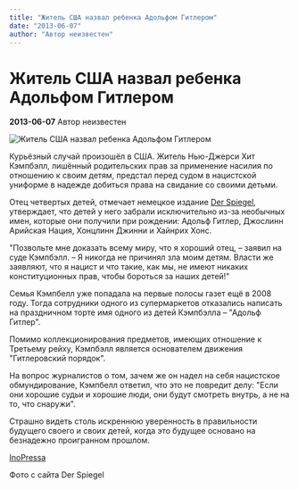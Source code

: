 ```yaml
---
title: "Житель США назвал ребенка Адольфом Гитлером"
date: "2013-06-07"
author: "Автор неизвестен"
---
```


# Житель США назвал ребенка Адольфом Гитлером

**2013-06-07** Автор неизвестен

![Житель США назвал ребенка Адольфом Гитлером](http://sled.net.ua/sites/default/files/Гитлер.jpg)

Курьёзный случай произошёл в США. Житель Нью-Джерси Хит Кэмпбэлл, лишённый родительских прав за применение насилия по отношению к своим детям, предстал перед судом в нацистской униформе в надежде добиться права на свидание со своими детьми.

Отец четвертых детей, отмечает немецкое издание [Der Spiegel](http://www.spiegel.de/panorama/nazi-vater-aus-new-jersey-will-kleinen-sohn-besuchen-duerfen-a-903657.html), утверждает, что детей у него забрали исключительно из-за необычных имен, которые они получили при рождении: Адольф Гитлер, Джослинн Арийская Нация, Хонцлинн Джинни и Хайнрих Хонс.

"Позвольте мне доказать всему миру, что я хороший отец, – заявил на суде Кэмпбэлл. – Я никогда не причинял зла моим детям. Власти же заявляют, что я нацист и что такие, как мы, не имеют никаких конституционных прав, чтобы бороться за наших детей!"

Семья Кэмпбелл уже попадала на первые полосы газет ещё в 2008 году. Тогда сотрудники одного из супермаркетов отказались написать на праздничном торте имя одного из детей Кэмпбэлла – "Адольф Гитлер".

Помимо коллекционирования предметов, имеющих отношение к Третьему рейху, Кэмпбэлл является основателем движения "Гитлеровский порядок".

На вопрос журналистов о том, зачем же он надел на себя нацистское обмундирование, Кэмпбелл ответил, что это не повредит делу: "Если они хорошие судьи и хорошие люди, они будут смотреть внутрь, а не на то, что снаружи".

Страшно видеть столь искреннюю уверенность в правильности будущего своего и своих детей, когда это будущее основано на безнадежно проигранном прошлом.

[InoPressa](http://www.inopressa.ru/article/05Jun2013/spiegel/hitler.html)

Фото с сайта Der Spiegel